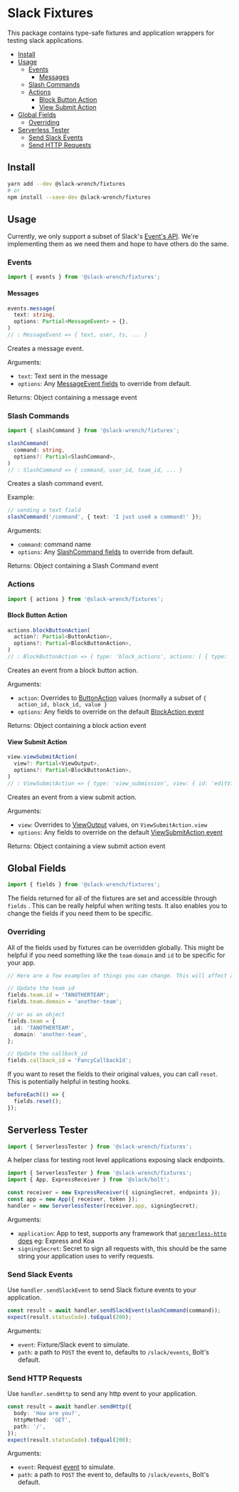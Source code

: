 # Slack Fixtures

This package contains type-safe fixtures and application wrappers for testing slack applications.

- [Install](#install)
- [Usage](#usage)
  - [Events](#events)
    - [Messages](#messages)
  - [Slash Commands](#slash-commands)
  - [Actions](#actions)
    - [Block Button Action](#block-button-action)
    - [View Submit Action](#view-submit-action)
- [Global Fields](#global-fields)
  - [Overriding](#overriding)
- [Serverless Tester](#serverless-tester)
  - [Send Slack Events](#send-slack-events)
  - [Send HTTP Requests](#send-http-requests)

## Install

```bash
yarn add --dev @slack-wrench/fixtures
# or
npm install --save-dev @slack-wrench/fixtures
```

## Usage

Currently, we only support a subset of Slack's [Event's API](https://api.slack.com/events-api). We're implementing them as we need them and hope to have others do the same.

### Events

```typescript
import { events } from '@slack-wrench/fixtures';
```

#### Messages

```typescript
events.message(
  text: string,
  options: Partial<MessageEvent> = {},
)
// : MessageEvent => { text, user, ts, ... }
```

Creates a message event.

Arguments:

- `text`: Text sent in the message
- `options`: Any [MessageEvent fields](https://github.com/slackapi/bolt/blob/master/src/types/events/base-events.ts#L450) to override from default.

Returns:
Object containing a message event

### Slash Commands

```typescript
import { slashCommand } from '@slack-wrench/fixtures';

slashCommand(
  command: string,
  options?: Partial<SlashCommand>,
)
// : SlashCommand => { command, user_id, team_id, ... }
```

Creates a slash command event.

Example:

```typescript
// sending a text field
slashCommand('/command', { text: 'I just used a command!' });
```

Arguments:

- `command`: command name
- `options`: Any [SlashCommand fields](https://github.com/slackapi/bolt/blob/master/src/types/command/index.ts#L21) to override from default.

Returns:
Object containing a Slash Command event

### Actions

```typescript
import { actions } from '@slack-wrench/fixtures';
```

#### Block Button Action

```typescript
actions.blockButtonAction(
  action?: Partial<ButtonAction>,
  options?: Partial<BlockButtonAction>,
)
// : BlockButtonAction => { type: 'block_actions', actions: [ { type: 'button', ...} ], user, ... }
```

Creates an event from a block button action.

Arguments:

- `action`: Overrides to [ButtonAction](https://github.com/slackapi/bolt/blob/master/src/types/actions/block-action.ts#L41) values (normally a subset of `{ action_id, block_id, value }`
- `options`: Any fields to override on the default [BlockAction event](https://github.com/slackapi/bolt/blob/master/src/types/actions/block-action.ts#L193)

Returns:
Object containing a block action event

#### View Submit Action

```typescript
view.viewSubmitAction(
  view?: Partial<ViewOutput>,
  options?: Partial<BlockButtonAction>,
)
// : ViewSubmitAction => { type: 'view_submission', view: { id: 'editView', state: {}, ...} ], user, ... }
```

Creates an event from a view submit action.

Arguments:

- `view`: Overrides to [ViewOutput](https://github.com/slackapi/bolt/blob/master/src/types/view/index.ts#L73) values, on `ViewSubmitAction.view`
- `options`: Any fields to override on the default [ViewSubmitAction event](https://github.com/slackapi/bolt/blob/master/src/types/view/index.ts#L31)

Returns:
Object containing a view submit action event

## Global Fields

```typescript
import { fields } from '@slack-wrench/fixtures';
```

The fields returned for all of the fixtures are set and accessible through `fields` . This can be really helpful when writing tests. It also enables you to change the fields if you need them to be specific.

### Overriding

All of the fields used by fixtures can be overridden globally. This might be helpful if you need something like the `team` `domain` and `id` to be specific for your app.

```typescript
// Here are a few examples of things you can change. This will affect all fixtures.

// Update the team id
fields.team.id = 'TANOTHERTEAM';
fields.team.domain = 'another-team';

// or as an object
fields.team = {
  id: 'TANOTHERTEAM',
  domain: 'another-team',
};

// Update the callback_id
fields.callback_id = 'FancyCallbackId';
```

If you want to reset the fields to their original values, you can call `reset`. This is potentially helpful in testing hooks.

```typescript
beforeEach(() => {
  fields.reset();
});
```

## Serverless Tester

```typescript
import { ServerlessTester } from '@slack-wrench/fixtures';
```

A helper class for testing root level applications exposing slack endpoints.

```typescript
import { ServerlessTester } from '@slack-wrench/fixtures';
import { App, ExpressReceiver } from '@slack/bolt';

const receiver = new ExpressReceiver({ signingSecret, endpoints });
const app = new App({ receiver, token });
handler = new ServerlessTester(receiver.app, signingSecret);
```

Arguments:

- `application`: App to test, supports any framework that [`serverless-http` does](https://github.com/dougmoscrop/serverless-http#supported-frameworks) eg: Express and Koa
- `signingSecret`: Secret to sign all requests with, this should be the same string your application uses to verify requests.

### Send Slack Events

Use `handler.sendSlackEvent` to send Slack fixture events to your application.

```typescript
const result = await handler.sendSlackEvent(slashCommand(command));
expect(result.statusCode).toEqual(200);
```

Arguments:

- `event`: Fixture/Slack event to simulate.
- `path`: a path to `POST` the event to, defaults to `/slack/events`, Bolt's default.

### Send HTTP Requests

Use `handler.sendHttp` to send any http event to your application.

```typescript
const result = await handler.sendHttp({
  body: 'How are you?',
  httpMethod: 'GET',
  path: '/',
});
expect(result.statusCode).toEqual(200);
```

Arguments:

- `event`: Request [event](https://github.com/DefinitelyTyped/DefinitelyTyped/blob/master/types/aws-lambda/trigger/api-gateway-proxy.d.ts#L13) to simulate.
- `path`: a path to `POST` the event to, defaults to `/slack/events`, Bolt's default.
